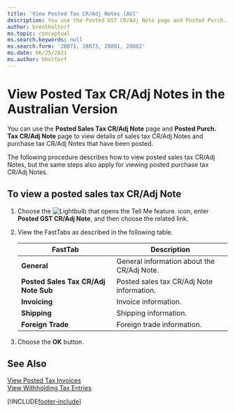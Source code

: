 ```yaml
---
title: 'View Posted Tax CR/Adj Notes [AU]'
description: You use the Posted GST CR/Adj Note page and Posted Purch. Tax CR/Adj Note page to view details of GST CR/Adj Notes and purchase tax CR/Adj Notes.
author: brentholtorf
ms.topic: conceptual
ms.search.keywords: null
ms.search.form: '28071, 28073, 28081, 28082'
ms.date: 06/25/2021
ms.author: bholtorf
---
```

# View Posted Tax CR/Adj Notes in the Australian Version

You can use the **Posted Sales Tax CR/Adj Note** page and **Posted Purch. Tax CR/Adj Note** page to view details of sales tax CR/Adj Notes and purchase tax CR/Adj Notes that have been posted.  

The following procedure describes how to view posted sales tax CR/Adj Notes, but the same steps also apply for viewing posted purchase tax CR/Adj Notes.  

## To view a posted sales tax CR/Adj Note  

1.  Choose the ![Lightbulb that opens the Tell Me feature.](../../media/ui-search/search_small.png "Tell me what you want to do") icon, enter **Posted GST CR/Adj Note**, and then choose the related link.  
2.  View the FastTabs as described in the following table.  

    |FastTab|Description|  
    |-------------|---------------------------------------|  
    |**General**|General information about the CR/Adj Note.|  
    |**Posted Sales Tax CR/Adj Note Sub**|Posted sales tax CR/Adj Note information.|  
    |**Invoicing**|Invoice information.|  
    |**Shipping**|Shipping information.|  
    |**Foreign Trade**|Foreign trade information.|  

3.  Choose the **OK** button.  

## See Also  
 [View Posted Tax Invoices](how-to-view-posted-tax-invoices.md)   
 [View Withholding Tax Entries](how-to-view-withholding-tax-entries.md)


[!INCLUDE[footer-include](../../includes/footer-banner.md)]